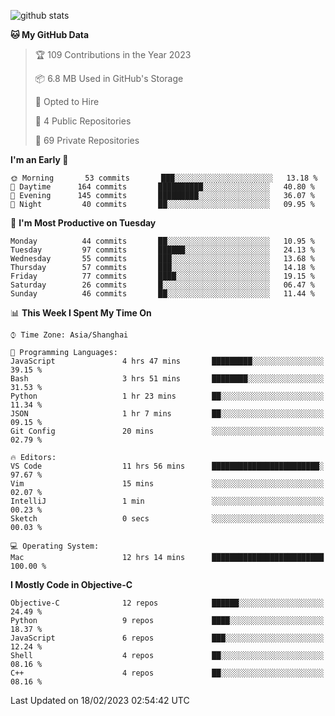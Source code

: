 
![github stats](https://github-readme-stats.vercel.app/api?username=ChesterYue&show_icons=true&count_private=true)

<!-- ![wakatime](https://github-readme-stats.vercel.app/api/wakatime?username=ChesterYue&layout=compact) -->

<!-- ![wakatime](https://github-readme-stats.vercel.app/api/top-langs/?username=ChesterYue&layout=compact) -->

<!--START_SECTION:waka-->
**🐱 My GitHub Data** 

> 🏆 109 Contributions in the Year 2023
 > 
> 📦 6.8 MB Used in GitHub's Storage 
 > 
> 💼 Opted to Hire
 > 
> 📜 4 Public Repositories 
 > 
> 🔑 69 Private Repositories  
 > 
**I'm an Early 🐤** 

```text
🌞 Morning       53 commits       ███░░░░░░░░░░░░░░░░░░░░░░   13.18 % 
🌆 Daytime      164 commits       ██████████░░░░░░░░░░░░░░░   40.80 % 
🌃 Evening      145 commits       █████████░░░░░░░░░░░░░░░░   36.07 % 
🌙 Night         40 commits       ██░░░░░░░░░░░░░░░░░░░░░░░   09.95 % 

```
📅 **I'm Most Productive on Tuesday** 

```text
Monday          44 commits       ██░░░░░░░░░░░░░░░░░░░░░░░   10.95 % 
Tuesday         97 commits       ██████░░░░░░░░░░░░░░░░░░░   24.13 % 
Wednesday       55 commits       ███░░░░░░░░░░░░░░░░░░░░░░   13.68 % 
Thursday        57 commits       ███░░░░░░░░░░░░░░░░░░░░░░   14.18 % 
Friday          77 commits       ████░░░░░░░░░░░░░░░░░░░░░   19.15 % 
Saturday        26 commits       █░░░░░░░░░░░░░░░░░░░░░░░░   06.47 % 
Sunday          46 commits       ██░░░░░░░░░░░░░░░░░░░░░░░   11.44 % 

```


📊 **This Week I Spent My Time On** 

```text
⌚︎ Time Zone: Asia/Shanghai

💬 Programming Languages: 
JavaScript               4 hrs 47 mins       █████████░░░░░░░░░░░░░░░░   39.15 % 
Bash                     3 hrs 51 mins       ████████░░░░░░░░░░░░░░░░░   31.53 % 
Python                   1 hr 23 mins        ██░░░░░░░░░░░░░░░░░░░░░░░   11.34 % 
JSON                     1 hr 7 mins         ██░░░░░░░░░░░░░░░░░░░░░░░   09.15 % 
Git Config               20 mins             ░░░░░░░░░░░░░░░░░░░░░░░░░   02.79 % 

🔥 Editors: 
VS Code                  11 hrs 56 mins      ████████████████████████░   97.67 % 
Vim                      15 mins             ░░░░░░░░░░░░░░░░░░░░░░░░░   02.07 % 
IntelliJ                 1 min               ░░░░░░░░░░░░░░░░░░░░░░░░░   00.23 % 
Sketch                   0 secs              ░░░░░░░░░░░░░░░░░░░░░░░░░   00.03 % 

💻 Operating System: 
Mac                      12 hrs 14 mins      █████████████████████████   100.00 % 

```

**I Mostly Code in Objective-C** 

```text
Objective-C              12 repos            ██████░░░░░░░░░░░░░░░░░░░   24.49 % 
Python                   9 repos             ████░░░░░░░░░░░░░░░░░░░░░   18.37 % 
JavaScript               6 repos             ███░░░░░░░░░░░░░░░░░░░░░░   12.24 % 
Shell                    4 repos             ██░░░░░░░░░░░░░░░░░░░░░░░   08.16 % 
C++                      4 repos             ██░░░░░░░░░░░░░░░░░░░░░░░   08.16 % 

```



 Last Updated on 18/02/2023 02:54:42 UTC
<!--END_SECTION:waka-->
